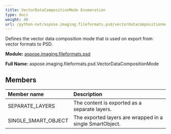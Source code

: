 ```yaml
---
title: VectorDataCompositionMode Enumeration
type: docs
weight: 40
url: /python-net/aspose.imaging.fileformats.psd/vectordatacompositionmode/
---
```


Defines the vector data composition mode that is used on export from vector formats to PSD.

**Module:** [aspose.imaging.fileformats.psd](/imaging/python-net/aspose.imaging.fileformats.psd/)

**Full Name:** aspose.imaging.fileformats.psd.VectorDataCompositionMode

## **Members**
| **Member name** | **Description** |
| :- | :- |
| SEPARATE_LAYERS | The content is exported as a separate layers. |
| SINGLE_SMART_OBJECT | The exported layers are wrapped in a single SmartObject. |
